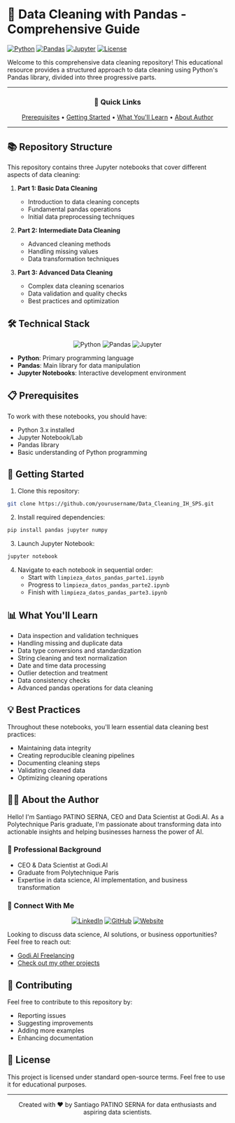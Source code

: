 # 🧹 Data Cleaning with Pandas - Comprehensive Guide

[![Python](https://img.shields.io/badge/Python-3.x-blue.svg)](https://www.python.org/)
[![Pandas](https://img.shields.io/badge/Pandas-Latest-brightgreen.svg)](https://pandas.pydata.org/)
[![Jupyter](https://img.shields.io/badge/Jupyter-Notebook-orange.svg)](https://jupyter.org/)
[![License](https://img.shields.io/badge/License-Open%20Source-lightgrey.svg)](LICENSE)

Welcome to this comprehensive data cleaning repository! This educational resource provides a structured approach to data cleaning using Python's Pandas library, divided into three progressive parts.

---

<div align="center">

### 🎯 Quick Links
[Prerequisites](#prerequisites) • [Getting Started](#getting-started) • [What You'll Learn](#what-youll-learn) • [About Author](#about-the-author)

</div>

---

## 📚 Repository Structure

This repository contains three Jupyter notebooks that cover different aspects of data cleaning:

1. **Part 1: Basic Data Cleaning**
   - Introduction to data cleaning concepts
   - Fundamental pandas operations
   - Initial data preprocessing techniques

2. **Part 2: Intermediate Data Cleaning**
   - Advanced cleaning methods
   - Handling missing values
   - Data transformation techniques

3. **Part 3: Advanced Data Cleaning**
   - Complex data cleaning scenarios
   - Data validation and quality checks
   - Best practices and optimization

## 🛠️ Technical Stack

<div align="center">

![Python](https://img.shields.io/badge/Python-FFD43B?style=for-the-badge&logo=python&logoColor=blue)
![Pandas](https://img.shields.io/badge/Pandas-2C2D72?style=for-the-badge&logo=pandas&logoColor=white)
![Jupyter](https://img.shields.io/badge/Jupyter-F37626.svg?&style=for-the-badge&logo=Jupyter&logoColor=white)

</div>

- **Python**: Primary programming language
- **Pandas**: Main library for data manipulation
- **Jupyter Notebooks**: Interactive development environment

## 📋 Prerequisites

To work with these notebooks, you should have:
- Python 3.x installed
- Jupyter Notebook/Lab
- Pandas library
- Basic understanding of Python programming

## 🚀 Getting Started

1. Clone this repository:
```bash
git clone https://github.com/yourusername/Data_Cleaning_IH_SPS.git
```

2. Install required dependencies:
```bash
pip install pandas jupyter numpy
```

3. Launch Jupyter Notebook:
```bash
jupyter notebook
```

4. Navigate to each notebook in sequential order:
   - Start with `limpieza_datos_pandas_parte1.ipynb`
   - Progress to `limpieza_datos_pandas_parte2.ipynb`
   - Finish with `limpieza_datos_pandas_parte3.ipynb`

## 📊 What You'll Learn

- Data inspection and validation techniques
- Handling missing and duplicate data
- Data type conversions and standardization
- String cleaning and text normalization
- Date and time data processing
- Outlier detection and treatment
- Data consistency checks
- Advanced pandas operations for data cleaning

## 💡 Best Practices

Throughout these notebooks, you'll learn essential data cleaning best practices:
- Maintaining data integrity
- Creating reproducible cleaning pipelines
- Documenting cleaning steps
- Validating cleaned data
- Optimizing cleaning operations

## 👨‍💼 About the Author

<div align="center">

</div>

Hello! I'm Santiago PATINO SERNA, CEO and Data Scientist at Godi.AI. As a Polytechnique Paris graduate, I'm passionate about transforming data into actionable insights and helping businesses harness the power of AI.

### 🌟 Professional Background
- CEO & Data Scientist at Godi.AI
- Graduate from Polytechnique Paris
- Expertise in data science, AI implementation, and business transformation

### 🤝 Connect With Me

<div align="center">

[![LinkedIn](https://img.shields.io/badge/LinkedIn-0077B5?style=for-the-badge&logo=linkedin&logoColor=white)](https://www.linkedin.com/in/santiago-patino-serna/)
[![GitHub](https://img.shields.io/badge/GitHub-100000?style=for-the-badge&logo=github&logoColor=white)](https://github.com/santiagopatinoserna)
[![Website](https://img.shields.io/badge/website-000000?style=for-the-badge&logo=About.me&logoColor=white)](https://godi.ai/freelancing/)

</div>

Looking to discuss data science, AI solutions, or business opportunities? Feel free to reach out:
- [Godi.AI Freelancing](https://godi.ai/freelancing/)
- [Check out my other projects](https://github.com/santiagopatinoserna)

## 🤝 Contributing

Feel free to contribute to this repository by:
- Reporting issues
- Suggesting improvements
- Adding more examples
- Enhancing documentation

## 📝 License

This project is licensed under standard open-source terms. Feel free to use it for educational purposes.

---

<div align="center">

Created with ❤️ by Santiago PATINO SERNA for data enthusiasts and aspiring data scientists.

</div>
